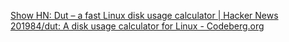 
[Show HN: Dut – a fast Linux disk usage calculator | Hacker News](https://news.ycombinator.com/item?id=40932492)
[201984/dut: A disk usage calculator for Linux - Codeberg.org](https://codeberg.org/201984/dut)
